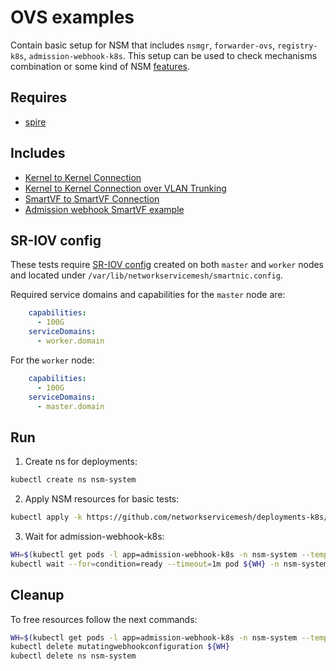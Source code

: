 # OVS examples

Contain basic setup for NSM that includes `nsmgr`, `forwarder-ovs`, `registry-k8s`, `admission-webhook-k8s`. This setup can be used to check mechanisms combination or some kind of NSM [features](../features).

## Requires

- [spire](../spire)

## Includes

- [Kernel to Kernel Connection](../use-cases/Kernel2Kernel)
- [Kernel to Kernel Connection over VLAN Trunking](../use-cases/Kernel2KernelVLAN)
- [SmartVF to SmartVF Connection](../use-cases/SmartVF2SmartVF)
- [Admission webhook SmartVF example](../features/webhook-smartvf)

## SR-IOV config

These tests require [SR-IOV config](../../doc/SRIOV_config.md) created on both `master` and `worker` nodes and located
under `/var/lib/networkservicemesh/smartnic.config`.

Required service domains and capabilities for the `master` node are:
```yaml
    capabilities:
      - 100G
    serviceDomains:
      - worker.domain
```
For the `worker` node:
```yaml
    capabilities:
      - 100G
    serviceDomains:
      - master.domain
```

## Run

1. Create ns for deployments:
```bash
kubectl create ns nsm-system
```

2. Apply NSM resources for basic tests:

```bash
kubectl apply -k https://github.com/networkservicemesh/deployments-k8s/examples/ovs?ref=2360d77af1e997ca0cef26d7d1069b14178cafd0
```

3. Wait for admission-webhook-k8s:

```bash
WH=$(kubectl get pods -l app=admission-webhook-k8s -n nsm-system --template '{{range .items}}{{.metadata.name}}{{"\n"}}{{end}}')
kubectl wait --for=condition=ready --timeout=1m pod ${WH} -n nsm-system
```


## Cleanup

To free resources follow the next commands:

```bash
WH=$(kubectl get pods -l app=admission-webhook-k8s -n nsm-system --template '{{range .items}}{{.metadata.name}}{{"\n"}}{{end}}')
kubectl delete mutatingwebhookconfiguration ${WH}
kubectl delete ns nsm-system
```
